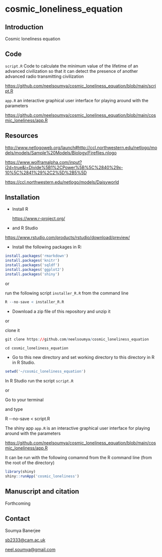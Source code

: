 # cosmic_loneliness_equation

## Introduction

Cosmic loneliness equation

## Code

`script.R` Code to calculate the minimum value of the lifetime of an advanced civilization so that it can detect the presence of another advanced radio transmitting civilization

https://github.com/neelsoumya/cosmic_loneliness_equation/blob/main/script.R

`app.R` an interactive graphical user interface for playing around with the parameters

https://github.com/neelsoumya/cosmic_loneliness_equation/blob/main/cosmic_loneliness/app.R


## Resources

http://www.netlogoweb.org/launch#http://ccl.northwestern.edu/netlogo/models/models/Sample%20Models/Biology/Fireflies.nlogo

https://www.wolframalpha.com/input?i2d=true&i=Divide%5B1%2CPower%5B%5C%2840%29x-10%5C%2841%29%2C2%5D%2B5%5D

https://ccl.northwestern.edu/netlogo/models/Daisyworld


## Installation

* Install R

    https://www.r-project.org/

* and R Studio

https://www.rstudio.com/products/rstudio/download/preview/

* Install the following packages in R:

```r
install.packages('rmarkdown')
install.packages('knitr')
install.packages('sqldf')
install.packages('ggplot2')
install.packages('shiny')

```

or

run the following script `installer_R.R` from the command line

```r
R --no-save < installer_R.R

```

* Download a zip file of this repository and unzip it

or

clone it 

```r
git clone https://github.com/neelsoumya/cosmic_loneliness_equation

cd cosmic_loneliness_equation
```

* Go to this new directory and set working directory to this directory in R in R Studio.

```r
setwd('~/cosmic_loneliness_equation')
```

In R Studio run the script `script.R`

or

Go to your terminal

and type

R --no-save < script.R

The shiny app `app.R` is an interactive graphical user interface for playing around with the parameters

https://github.com/neelsoumya/cosmic_loneliness_equation/blob/main/cosmic_loneliness/app.R

It can be run with the following comamnd from the R command line (from the root of the directory)

```r
library(shiny)
shiny::runApp('cosmic_loneliness')

```

## Manuscript and citation

Forthcoming

## Contact

Soumya Banerjee

sb2333@cam.ac.uk

neel.soumya@gmail.com

